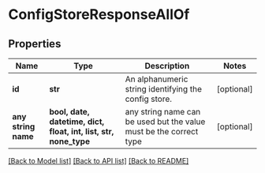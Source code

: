 # ConfigStoreResponseAllOf


## Properties
Name | Type | Description | Notes
------------ | ------------- | ------------- | -------------
**id** | **str** | An alphanumeric string identifying the config store. | [optional] 
**any string name** | **bool, date, datetime, dict, float, int, list, str, none_type** | any string name can be used but the value must be the correct type | [optional]

[[Back to Model list]](../README.md#documentation-for-models) [[Back to API list]](../README.md#documentation-for-api-endpoints) [[Back to README]](../README.md)



